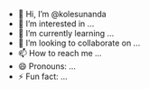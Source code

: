 - 👋 Hi, I’m @kolesunanda
- 👀 I’m interested in ...
- 🌱 I’m currently learning ...
- 💞️ I’m looking to collaborate on ...
- 📫 How to reach me ...
- 😄 Pronouns: ...
- ⚡ Fun fact: ...

<!---
kolesunanda/kolesunanda is a ✨ special ✨ repository because its `README.md` (this file) appears on your GitHub profile.
You can click the Preview link to take a look at your changes.
--->
